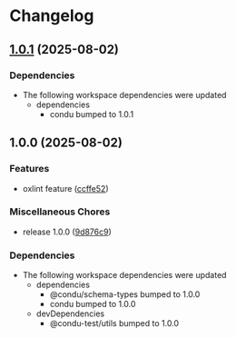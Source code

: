 # Changelog

## [1.0.1](https://github.com/niieani/condu/compare/@condu-feature/oxlint@1.0.0...@condu-feature/oxlint@1.0.1) (2025-08-02)


### Dependencies

* The following workspace dependencies were updated
  * dependencies
    * condu bumped to 1.0.1

## 1.0.0 (2025-08-02)


### Features

* oxlint feature ([ccffe52](https://github.com/niieani/condu/commit/ccffe525c1841cf59eefe82ac03b5a05b690d764))


### Miscellaneous Chores

* release 1.0.0 ([9d876c9](https://github.com/niieani/condu/commit/9d876c9fba8dbc305ac5be25e6f4fda47d6400b9))


### Dependencies

* The following workspace dependencies were updated
  * dependencies
    * @condu/schema-types bumped to 1.0.0
    * condu bumped to 1.0.0
  * devDependencies
    * @condu-test/utils bumped to 1.0.0
